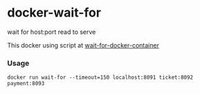 # docker-wait-for
wait for host:port read to serve

This docker using script at [wait-for-docker-container](https://vnegrisolo.github.io/docker/wait-for-docker-container)

### Usage
`docker run wait-for --timeout=150 localhost:8091 ticket:8092 payment:8093`